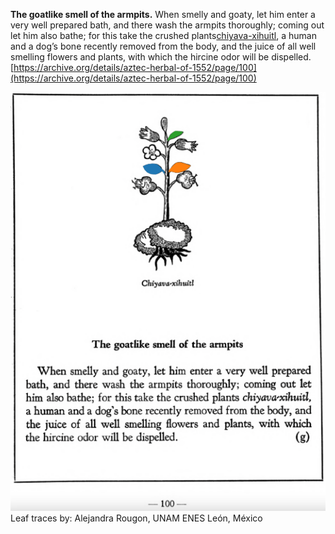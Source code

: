**The goatlike smell of the armpits.** When smelly and goaty, let him enter a very well prepared bath, and there wash the armpits thoroughly; coming out let him also bathe; for this take the crushed plants[chiyava-xihuitl](Chiyava_xihuitl.md), a human and a dog’s bone recently removed from the body, and the juice of all well smelling flowers and plants, with which the hircine odor will be dispelled.  
[https://archive.org/details/aztec-herbal-of-1552/page/100](https://archive.org/details/aztec-herbal-of-1552/page/100)  


![A_p100.png](assets/A_p100.png)  
Leaf traces by: Alejandra Rougon, UNAM ENES León, México  